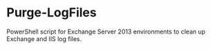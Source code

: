 # Purge-LogFiles
PowerShell script for Exchange Server 2013 environments to clean up Exchange and IIS log files.
